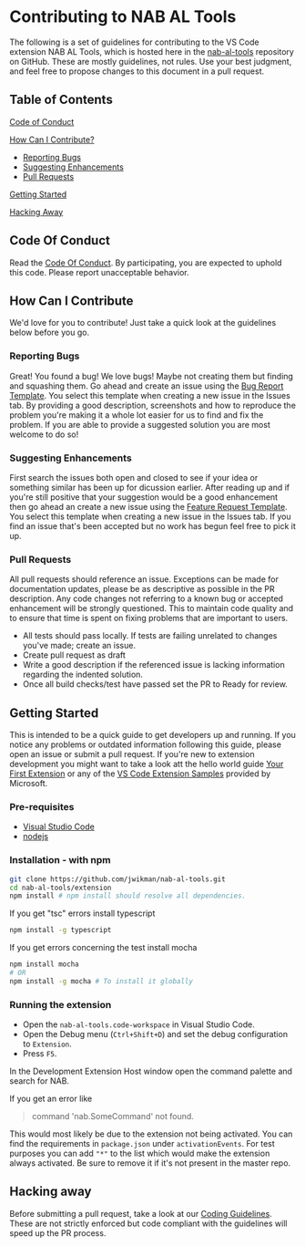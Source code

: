 # Contributing to NAB AL Tools

The following is a set of guidelines for contributing to the VS Code extension NAB AL Tools, which is hosted here in the [nab-al-tools](https://github.com/jwikman/nab-al-tools) repository on GitHub. These are mostly guidelines, not rules. Use your best judgment, and feel free to propose changes to this document in a pull request.

## Table of Contents

[Code of Conduct](#code-of-conduct)

[How Can I Contribute?](#how-can-i-contribute)

* [Reporting Bugs](#reporting-bugs)
* [Suggesting Enhancements](#suggesting-enhancements)
* [Pull Requests](#pull-requests)

[Getting Started](#getting-started)

[Hacking Away](#hacking-away)

## Code Of Conduct

Read the [Code Of Conduct](./CODE_OF_CONDUCT.md). By participating, you are expected to uphold this code. Please report unacceptable behavior.

## How Can I Contribute

We'd love for you to contribute! Just take a quick look at the guidelines below before you go.

### Reporting Bugs

Great! You found a bug! We love bugs! Maybe not creating them but finding and squashing them. Go ahead and create an issue using the [Bug Report Template](.github\ISSUE_TEMPLATE\bug_report.md). You select this template when creating a new issue in the Issues tab. By providing a good description, screenshots and how to reproduce the problem you're making it a whole lot easier for us to find and fix the problem. If you are able to provide a suggested solution you are most welcome to do so!

### Suggesting Enhancements

First search the issues both open and closed to see if your idea or something similar has been up for dicussion earlier. After reading up and if you're still positive that your suggestion would be a good enhancement then go ahead an create a new issue using the [Feature Request Template](.github\ISSUE_TEMPLATE\feature_request.md). You select this template when creating a new issue in the Issues tab. If you find an issue that's been accepted but no work has begun feel free to pick it up.

### Pull Requests

All pull requests should reference an issue. Exceptions can be made for documentation updates, please be as descriptive as possible in the PR description. Any code changes not referring to a known bug or accepted enhancement will be strongly questioned. This to maintain code quality and to ensure that time is spent on fixing problems that are important to users.

* All tests should pass locally. If tests are failing unrelated to changes you've made; create an issue.
* Create pull request as draft
* Write a good description if the referenced issue is lacking information regarding the indented solution.
* Once all build checks/test have passed set the PR to Ready for review.


## Getting Started

This is intended to be a quick guide to get developers up and running. If you notice any problems or outdated information following this guide, please open an issue or submit a pull request. If you're new to extension development you might want to take a look att the hello world guide [Your First Extension](https://code.visualstudio.com/api/get-started/your-first-extension) or any of the [VS Code Extension Samples](https://github.com/Microsoft/vscode-extension-samples) provided by Microsoft.

### Pre-requisites

* [Visual Studio Code](https://code.visualstudio.com)
* [nodejs](https://www.nodejs.org)

### Installation - with npm

```bash
git clone https://github.com/jwikman/nab-al-tools.git
cd nab-al-tools/extension
npm install # npm install should resolve all dependencies.
```

If you get "tsc" errors install typescript

```bash
npm install -g typescript
```

If you get errors concerning the test install mocha

```bash
npm install mocha
# OR
npm install -g mocha # To install it globally
```

### Running the extension

* Open the `nab-al-tools.code-workspace` in Visual Studio Code.
* Open the Debug menu (`Ctrl+Shift+D`) and set the debug configuration to `Extension`.
* Press `F5`.

In the Development Extension Host window open the command palette and search for NAB.

If you get an error like
> command 'nab.SomeCommand' not found.

This would most likely be due to the extension not being activated. You can find the requirements in `package.json` under `activationEvents`. For test purposes you can add `"*"` to the list which would make the extension always activated. Be sure to remove it if it's not present in the master repo.

## Hacking away

Before submitting a pull request, take a look at our [Coding Guidelines](./CODING_GUIDELINES.md). These are not strictly enforced but code compliant with the guidelines will speed up the PR process.